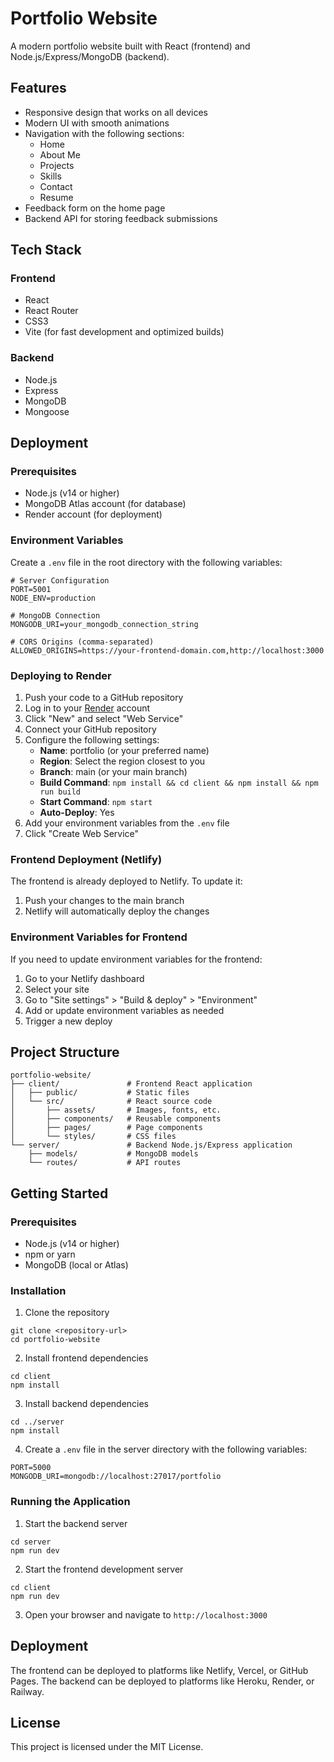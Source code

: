 # Portfolio Website

A modern portfolio website built with React (frontend) and Node.js/Express/MongoDB (backend).

## Features

- Responsive design that works on all devices
- Modern UI with smooth animations
- Navigation with the following sections:
  - Home
  - About Me
  - Projects
  - Skills
  - Contact
  - Resume
- Feedback form on the home page
- Backend API for storing feedback submissions

## Tech Stack

### Frontend
- React
- React Router
- CSS3
- Vite (for fast development and optimized builds)

### Backend
- Node.js
- Express
- MongoDB
- Mongoose

## Deployment

### Prerequisites
- Node.js (v14 or higher)
- MongoDB Atlas account (for database)
- Render account (for deployment)

### Environment Variables

Create a `.env` file in the root directory with the following variables:

```
# Server Configuration
PORT=5001
NODE_ENV=production

# MongoDB Connection
MONGODB_URI=your_mongodb_connection_string

# CORS Origins (comma-separated)
ALLOWED_ORIGINS=https://your-frontend-domain.com,http://localhost:3000
```

### Deploying to Render

1. Push your code to a GitHub repository
2. Log in to your [Render](https://render.com) account
3. Click "New" and select "Web Service"
4. Connect your GitHub repository
5. Configure the following settings:
   - **Name**: portfolio (or your preferred name)
   - **Region**: Select the region closest to you
   - **Branch**: main (or your main branch)
   - **Build Command**: `npm install && cd client && npm install && npm run build`
   - **Start Command**: `npm start`
   - **Auto-Deploy**: Yes
6. Add your environment variables from the `.env` file
7. Click "Create Web Service"

### Frontend Deployment (Netlify)

The frontend is already deployed to Netlify. To update it:

1. Push your changes to the main branch
2. Netlify will automatically deploy the changes

### Environment Variables for Frontend

If you need to update environment variables for the frontend:

1. Go to your Netlify dashboard
2. Select your site
3. Go to "Site settings" > "Build & deploy" > "Environment"
4. Add or update environment variables as needed
5. Trigger a new deploy

## Project Structure

```
portfolio-website/
├── client/               # Frontend React application
│   ├── public/           # Static files
│   └── src/              # React source code
│       ├── assets/       # Images, fonts, etc.
│       ├── components/   # Reusable components
│       ├── pages/        # Page components
│       └── styles/       # CSS files
└── server/               # Backend Node.js/Express application
    ├── models/           # MongoDB models
    └── routes/           # API routes
```

## Getting Started

### Prerequisites

- Node.js (v14 or higher)
- npm or yarn
- MongoDB (local or Atlas)

### Installation

1. Clone the repository
```
git clone <repository-url>
cd portfolio-website
```

2. Install frontend dependencies
```
cd client
npm install
```

3. Install backend dependencies
```
cd ../server
npm install
```

4. Create a `.env` file in the server directory with the following variables:
```
PORT=5000
MONGODB_URI=mongodb://localhost:27017/portfolio
```

### Running the Application

1. Start the backend server
```
cd server
npm run dev
```

2. Start the frontend development server
```
cd client
npm run dev
```

3. Open your browser and navigate to `http://localhost:3000`

## Deployment

The frontend can be deployed to platforms like Netlify, Vercel, or GitHub Pages.
The backend can be deployed to platforms like Heroku, Render, or Railway.

## License

This project is licensed under the MIT License.
